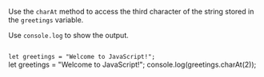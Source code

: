 Use the `charAt` method to
access the third character of the string
stored in the `greetings` variable.

Use `console.log` to show the output.

<Editor lang="javascript" type="exercise">
<code>
let greetings = "Welcome to JavaScript!";
</code>

<solution>
let greetings = "Welcome to JavaScript!";
console.log(greetings.charAt(2));
</solution>
</Editor>